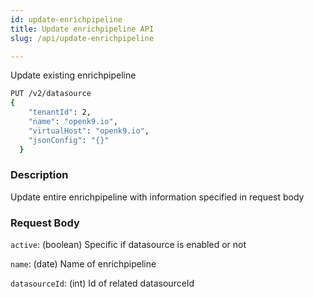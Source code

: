 ```yaml
---
id: update-enrichpipeline
title: Update enrichpipeline API
slug: /api/update-enrichpipeline

---
```


Update existing enrichpipeline

```bash
PUT /v2/datasource
{
    "tenantId": 2,
    "name": "openk9.io",
    "virtualHost": "openk9.io",
    "jsonConfig": "{}"
  }
```

### Description

Update entire enrichpipeline with information specified in request body

### Request Body

`active`: (boolean) Specific if datasource is enabled or not

`name`: (date) Name of enrichpipeline

`datasourceId`: (int) Id of related datasourceId
